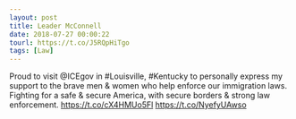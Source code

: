 ```yaml
---
layout: post
title: Leader McConnell
date: 2018-07-27 00:00:22
tourl: https://t.co/J5RQpHiTgo
tags: [Law]
---
```

Proud to visit @ICEgov in #Louisville, #Kentucky to personally express my support to the brave men &amp; women who help enforce our immigration laws. Fighting for a safe &amp; secure America, with secure borders &amp; strong law enforcement. https://t.co/cX4HMUo5Fl https://t.co/NyefyUAwso